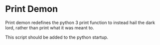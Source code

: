 # Print Demon

Print demon redefines the python 3 print function to instead hail the dark lord, rather than print what it was meant to.

This script should be added to the python startup.
